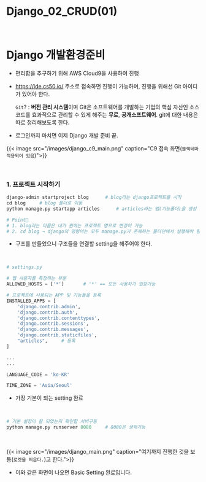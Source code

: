 # Django_02_CRUD(01)


​	

# Django 개발환경준비

- 편리함을 추구하기 위해 AWS Cloud9을 사용하여 진행

- https://ide.cs50.io/ 주소로 접속하면 진행이 가능하며, 진행을 위해선 Git 아이디가 있어야 한다.

  `Git`? : **버전 관리 시스템**이며 Git은 소프트웨어를 개발하는 기업의 핵심 자산인 소스코드를 효과적으로 관리할 수 있게 해주는 **무료**, **공개소프트웨어**. git에 대한 내용은 따로 정리해보도록 한다.

- 로그인까지 마치면 이제 Django 개발 준비 끝.

{{< image src="/images/django_c9_main.png" caption="C9 접속 화면(`블랙테마 적용되어 있음`)">}}

​	

### 1. 프로젝트 시작하기

```python
django-admin startproject blog		# blog라는 django프로젝트를 시작
cd blog		# blog 폴더로 이동
python manage.py startapp articles		# articles라는 앱(기능폴더)을 생성

# Point🎈
# 1. blog라는 이름은 내가 원하는 프로젝트 명으로 변경이 가능
# 2. cd blog → django의 명령어는 모두 manage.py가 존재하는 폴더안에서 실행해야 함, 이를 위한 이동
```

- 구조를 만들었으니 구조들을 연결할 setting을 해주어야 한다. 


​	

```python
# settings.py

# 웹 사용자를 특정하는 부분
ALLOWED_HOSTS = ['*']		# '*' == 모든 사용자가 입장가능

# 프로젝트에 사용되는 APP 및 기능들을 등록
INSTALLED_APPS = [
    'django.contrib.admin',
    'django.contrib.auth',
    'django.contrib.contenttypes',
    'django.contrib.sessions',
    'django.contrib.messages',
    'django.contrib.staticfiles',
    "articles",		# 등록
]

...
...

LANGUAGE_CODE = 'ko-KR'

TIME_ZONE = 'Asia/Seoul'
```

- 가장 기본이 되는 setting 완료

​	

```python
# 기본 설정이 잘 되었는지 확인할 서버구동
python manage.py runserver 8080		# 8080은 생략가능
```

​	

{{< image src="/images/django_main.png" caption="여기까지 진행한 것을 보통(`로켓을 띄운다.`)고 한다.">}}

- 이와 같은 화면이 나오면 Basic Setting 완료입니다.


